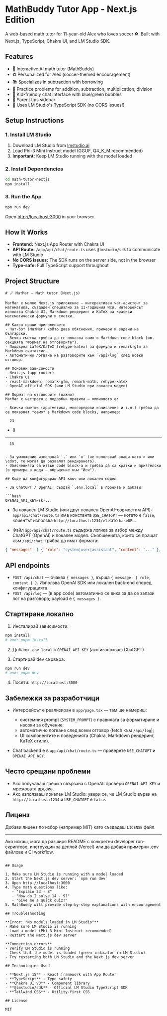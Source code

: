 # MathBuddy Tutor App - Next.js Edition

A web-based math tutor for 11-year-old Alex who loves soccer ⚽. Built with Next.js, TypeScript, Chakra UI, and LM Studio SDK.

## Features

- 🧮 Interactive AI math tutor (MathBuddy)
- ⚽ Personalized for Alex (soccer-themed encouragement)
- 📚 Specializes in subtraction with borrowing
- 🎯 Practice problems for addition, subtraction, multiplication, division
- 💬 Kid-friendly chat interface with blue/green bubbles
- 🌟 Parent tips sidebar
- 🚀 Uses LM Studio's TypeScript SDK (no CORS issues!)

## Setup Instructions

### 1. Install LM Studio

1. Download LM Studio from [lmstudio.ai](https://lmstudio.ai)
2. Load Phi-3 Mini Instruct model (GGUF, Q4_K_M recommended)
3. **Important:** Keep LM Studio running with the model loaded

### 2. Install Dependencies

```bash
cd math-tutor-nextjs
npm install
```

### 3. Run the App

```bash
npm run dev
```

Open [http://localhost:3000](http://localhost:3000) in your browser.

## How It Works

- **Frontend:** Next.js App Router with Chakra UI
- **API Route:** `/app/api/chat/route.ts` uses `@lmstudio/sdk` to communicate with LM Studio
- **No CORS issues:** The SDK runs on the server side, not in the browser
- **Type-safe:** Full TypeScript support throughout

## Project Structure

```
# 🪄 МатМаг — Math tutor (Next.js)

МатМаг е малко Next.js приложение — интерактивен чат-асистент за математика, създаден специално за 11-годишния Иси. Интерфейсът използва Chakra UI, Markdown рендеринг и KaTeX за красиви математически формули и сметки.

## Какво прави приложението
- Чат-бот (МатМаг) който дава обяснения, примери и задачи на български.
- Всяка сметка трябва да се показва само в Markdown code block (вж. секцията "Формат на отговорите").
- Поддържа LaTeX/KaTeX (rehype-katex) за формули и remark-gfm за Markdown синтаксис.
- Автоматично логване на разговорите към `/api/log` след всеки отговор.

## Основни зависимости
- Next.js (app router)
- Chakra UI
- react-markdown, remark-gfm, remark-math, rehype-katex
- OpenAI official SDK (или LM Studio при локален модел)

## Формат на отговорите (важно)
МатМаг е настроен с подробни правила — ключовото е:

- Всички сметки (аритметика, многоредови изчисления и т.н.) трябва да се показват *само* в Markdown code blocks, например:

```
      23
   -  8
   ----
      15
```

- За умножение използвай `.` или `x` (не използвай знаци като × или \cdot, те могат да развалят рендирането).
- Обясненията са извън code block-a и трябва да са кратки и приятелски (в примера в кода — обръщение към "Иси").

## Къде да конфигурираш API ключ или локален модел

- За ChatGPT / OpenAI: създай `.env.local` в проекта и добави:

```bash
OPENAI_API_KEY=sk-...
```

- За локален LM Studio (или друг локален OpenAI-совместим API): `app/api/chat/route.ts` има константа `USE_CHATGPT` — когато е `false`, клиентът използва `http://localhost:1234/v1` като `baseURL`.

- Файл `app/api/chat/route.ts` съдържа логика за избор между ChatGPT (OpenAI) и локален модел. Съобщенията, които се пращат към `/api/chat`, трябва да имат формата:

```json
{ "messages": [ { "role": "system|user|assistant", "content": "..." }, ... ] }
```

## API endpoints

- `POST /api/chat` — очаква `{ messages }`, върща `{ message: { role, content } }`. Използва OpenAI SDK или локален back-end според конфигурацията.
- `POST /api/log` — (в app code) автоматично се вика за да се запази лог на разговора; payload е `{ messages }`.

## Стартиране локално

1. Инсталирай зависимости:

```bash
npm install
# или: pnpm install
```

2. Добави `.env.local` с `OPENAI_API_KEY` (ако използваш ChatGPT)

3. Стартирай dev сървъра:

```bash
npm run dev
# или: pnpm dev
```

4. Посети: `http://localhost:3000`

## Забележки за разработчици
- Интерфейсът е реализиран в `app/page.tsx` — там ще намериш:
   - системния prompt (`SYSTEM_PROMPT`) с правилата за форматиране и насоки за обучение;
   - автоматично логване след всеки отговор (fetch към `/api/log`);
   - UI компонентите и поведенията (Chakra, Markdown рендеринг, KaTeX стили).

- Chat backend е в `app/api/chat/route.ts` — проверете `USE_CHATGPT` и `OPENAI_API_KEY`.

## Често срещани проблеми
- Ако получаваш грешка свързана с OpenAI: провери `OPENAI_API_KEY` и мрежовата връзка.
- Ако използваш локален LM Studio: увери се, че LM Studio върви на `http://localhost:1234` и `USE_CHATGPT` е `false`.

## Лиценз
Добави лиценз по избор (например MIT) като създадеш `LICENSE` файл.

---

Ако искаш, мога да разширя README с конкретни developer run-скриптове, инструкции за деплой (Vercel) или да добавя примерни .env файлове и CI workflow.
```

## Usage

1. Make sure LM Studio is running with a model loaded
2. Start the Next.js dev server: `npm run dev`
3. Open http://localhost:3000
4. Type math questions like:
   - "Explain 23 - 8"
   - "How do I solve 14 - 9?"
   - "Give me a quick quiz!"
5. MathBuddy will provide step-by-step explanations with encouragement

## Troubleshooting

**Error: "No models loaded in LM Studio"**
- Make sure LM Studio is running
- Load a model (Phi-3 Mini Instruct recommended)
- Restart the Next.js dev server

**Connection errors**
- Verify LM Studio is running
- Check that the model is loaded (green indicator in LM Studio)
- Try restarting both LM Studio and the Next.js dev server

## Technologies Used

- **Next.js 15** - React framework with App Router
- **TypeScript** - Type safety
- **Chakra UI v3** - Component library
- **@lmstudio/sdk** - Official LM Studio TypeScript SDK
- **Tailwind CSS** - Utility-first CSS

## License

MIT
